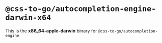 # `@css-to-go/autocompletion-engine-darwin-x64`

This is the **x86_64-apple-darwin** binary for `@css-to-go/autocompletion-engine`
